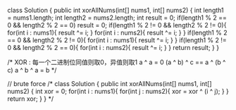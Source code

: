 class Solution {
    public int xorAllNums(int[] nums1, int[] nums2) {
        int length1 = nums1.length;
        int length2 = nums2.length;
        int result = 0;
        if(length1 % 2 == 0 && length2 % 2 == 0) result = 0;
        if(length1 % 2 != 0 && length2 % 2 != 0){
            for(int i : nums1){
                result ^= i;
            }
            for(int i : nums2){
                result ^= i;
            }
        }
        if(length1 % 2 == 0 && length2 % 2 != 0){
            for(int i : nums1){
                result ^= i;
            }
        }
        if(length1 % 2 != 0 && length2 % 2 == 0){
            for(int i : nums2){
                result ^= i;
            }
        }
        return result;
    }
}

/*
XOR : 每一个二进制位同值则取0，异值则取1
a ^ a = 0
(a ^ b) ^ c == a ^ (b ^ c)
a ^ b ^ a = b
*/

// brute force
/*
class Solution {
    public int xorAllNums(int[] nums1, int[] nums2) {
        int xor = 0;
        for(int i : nums1){
            for(int j : nums2){
                xor = xor ^ (i ^ j);
            }
        }        
        return xor;
    }
}
*/